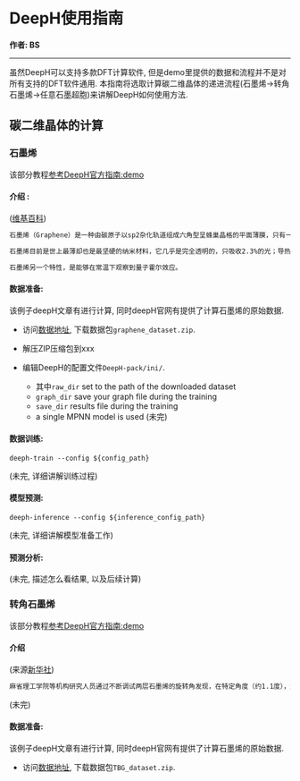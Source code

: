 # DeepH使用指南

**作者: BS**

---

虽然DeepH可以支持多款DFT计算软件, 但是demo里提供的数据和流程并不是对所有支持的DFT软件通用.
本指南将选取计算碳二维晶体的递进流程(石墨烯$\to$转角石墨烯$\to$任意石墨超胞)来讲解DeepH如何使用方法.

## 碳二维晶体的计算

### 石墨烯
该部分教程[参考DeepH官方指南:demo](https://deeph-pack.readthedocs.io/en/latest/demo/demo2.html)

#### 介绍 :
([维基百科](https://zh.wikipedia.org/wiki/%E7%9F%B3%E5%A2%A8%E7%83%AF))

``` txt
石墨烯（Graphene）是一种由碳原子以sp2杂化轨道组成六角型呈蜂巢晶格的平面薄膜，只有一个碳原子厚度的二维材料。石墨烯从前被认为是假设性的结构，无法单独稳定存在，直至2004年，英国曼彻斯特大学物理学家安德烈·海姆和康斯坦丁·诺沃肖洛夫，成功在实验中从石墨中分离出石墨烯，而证实它可以单独存在，两人也因“在二维石墨烯材料的开创性实验”，共同获得2010年诺贝尔物理学奖。

石墨烯目前是世上最薄却也是最坚硬的纳米材料，它几乎是完全透明的，只吸收2.3%的光；导热系数高达5,300 W/(m·K)，高于纳米碳管和金刚石，常温下其电子迁移率超过15,000 cm2/(V·s)，又比纳米碳管或硅晶体（monocrystalline silicon）高，而电阻率只约10-6 Ω·cm，比铜或银更低，为目前世上电阻率最小的材料。由于它的电阻率极低，电子的移动速度极快，因此被期待可用来发展出更薄、导电速度更快的新一代电子器件或晶体管。石墨烯实质上是一种透明、良好的导体，也适合用来制造透明触控萤幕、光板，甚至是太阳能电池。

石墨烯另一个特性，是能够在常温下观察到量子霍尔效应。
```

#### 数据准备:
该例子deepH文章有进行计算, 同时deepH官网有提供了计算石墨烯的原始数据. 

- 访问[数据地址](https://zenodo.org/record/6555484), 下载数据包`graphene_dataset.zip`.

- 解压ZIP压缩包到xxx

- 编辑DeepH的配置文件`DeepH-pack/ini/`. 
  - 其中`raw_dir` set to the path of the downloaded dataset
  - `graph_dir` save your graph file during the training
  - `save_dir` results file during the training
  - a single MPNN model is used
    (未完)

#### 数据训练:

`deeph-train --config ${config_path}`

(未完, 详细讲解训练过程)

#### 模型预测:

`deeph-inference --config ${inference_config_path}`

(未完, 详细讲解模型准备工作)

#### 预测分析:

(未完, 描述怎么看结果, 以及后续计算)

### 转角石墨烯
该部分教程[参考DeepH官方指南:demo](https://deeph-pack.readthedocs.io/en/latest/demo/demo2.html)

#### 介绍
(来源[新华社](http://www.xinhuanet.com/world/2018-12/28/c_1123920894.htm))
``` txt
麻省理工学院等机构研究人员通过不断调试两层石墨烯的旋转角发现，在特定角度（约1.1度），这一体系会表现出“莫特绝缘体”特性，而如果利用电场在石墨烯上吸附电子，这一体系则能表现出超导特性。公报认为，这种“魔角”石墨烯体系的发现，开创了“转角电子学”这一全新领域。
```

(未完)

#### 数据准备:
该例子deepH文章有进行计算, 同时deepH官网有提供了计算石墨烯的原始数据. 

- 访问[数据地址](https://zenodo.org/record/6555484), 下载数据包`TBG_dataset.zip`.